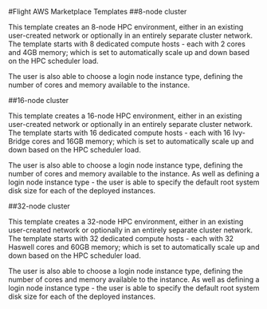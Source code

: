 #Flight AWS Marketplace Templates
##8-node cluster 

This template creates an 8-node HPC environment, either in an existing user-created network or optionally in an entirely separate cluster network. The template starts with 8 dedicated compute hosts - each with 2 cores and 4GB memory; which is set to automatically scale up and down based on the HPC scheduler load. 

The user is also able to choose a login node instance type, defining the number of cores and memory available to the instance. 

##16-node cluster

This template creates a 16-node HPC environment, either in an existing user-created network or optionally in an entirely separate cluster network. The template starts with 16 dedicated compute hosts - each with 16 Ivy-Bridge cores and 16GB memory; which is set to automatically scale up and down based on the HPC scheduler load. 

The user is also able to choose a login node instance type, defining the number of cores and memory available to the instance. As well as defining a login node instance type - the user is able to specify the default root system disk size for each of the deployed instances. 

##32-node cluster

This template creates a 32-node HPC environment, either in an existing user-created network or optionally in an entirely separate cluster network. The template starts with 32 dedicated compute hosts - each with 32 Haswell cores and 60GB memory; which is set to automatically scale up and down based on the HPC scheduler load. 

The user is also able to choose a login node instance type, defining the number of cores and memory available to the instance. As well as defining a login node instance type - the user is able to specify the default root system disk size for each of the deployed instances. 

